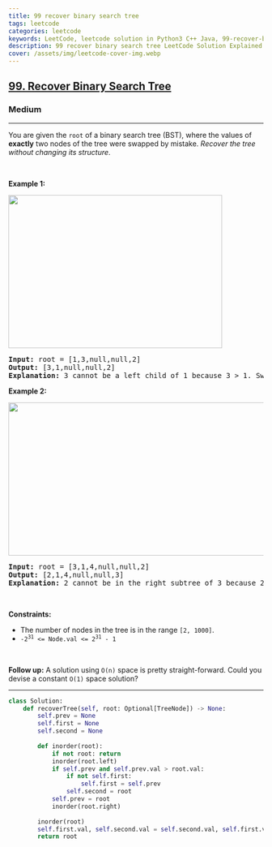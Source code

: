 ```yaml
---
title: 99 recover binary search tree
tags: leetcode
categories: leetcode
keywords: LeetCode, leetcode solution in Python3 C++ Java, 99-recover-binary-search-tree solution
description: 99 recover binary search tree LeetCode Solution Explained
cover: /assets/img/leetcode-cover-img.webp
---
```



<h2><a href="https://leetcode.com/problems/recover-binary-search-tree/">99. Recover Binary Search Tree</a></h2><h3>Medium</h3><hr><div><p>You are given the <code>root</code> of a binary search tree (BST), where the values of <strong>exactly</strong> two nodes of the tree were swapped by mistake. <em>Recover the tree without changing its structure</em>.</p>

<p>&nbsp;</p>
<p><strong>Example 1:</strong></p>
<img alt="" src="https://assets.leetcode.com/uploads/2020/10/28/recover1.jpg" style="width: 422px; height: 302px;">
<pre><strong>Input:</strong> root = [1,3,null,null,2]
<strong>Output:</strong> [3,1,null,null,2]
<strong>Explanation:</strong> 3 cannot be a left child of 1 because 3 &gt; 1. Swapping 1 and 3 makes the BST valid.
</pre>

<p><strong>Example 2:</strong></p>
<img alt="" src="https://assets.leetcode.com/uploads/2020/10/28/recover2.jpg" style="width: 581px; height: 302px;">
<pre><strong>Input:</strong> root = [3,1,4,null,null,2]
<strong>Output:</strong> [2,1,4,null,null,3]
<strong>Explanation:</strong> 2 cannot be in the right subtree of 3 because 2 &lt; 3. Swapping 2 and 3 makes the BST valid.
</pre>

<p>&nbsp;</p>
<p><strong>Constraints:</strong></p>

<ul>
	<li>The number of nodes in the tree is in the range <code>[2, 1000]</code>.</li>
	<li><code>-2<sup>31</sup> &lt;= Node.val &lt;= 2<sup>31</sup> - 1</code></li>
</ul>

<p>&nbsp;</p>
<strong>Follow up:</strong> A solution using <code>O(n)</code> space is pretty straight-forward. Could you devise a constant <code>O(1)</code> space solution?</div>

---




```python
class Solution:
    def recoverTree(self, root: Optional[TreeNode]) -> None:
        self.prev = None
        self.first = None
        self.second = None
        
        def inorder(root):
            if not root: return
            inorder(root.left)
            if self.prev and self.prev.val > root.val:
                if not self.first:
                    self.first = self.prev
                self.second = root
            self.prev = root
            inorder(root.right)
            
        inorder(root)
        self.first.val, self.second.val = self.second.val, self.first.val
        return root
```
